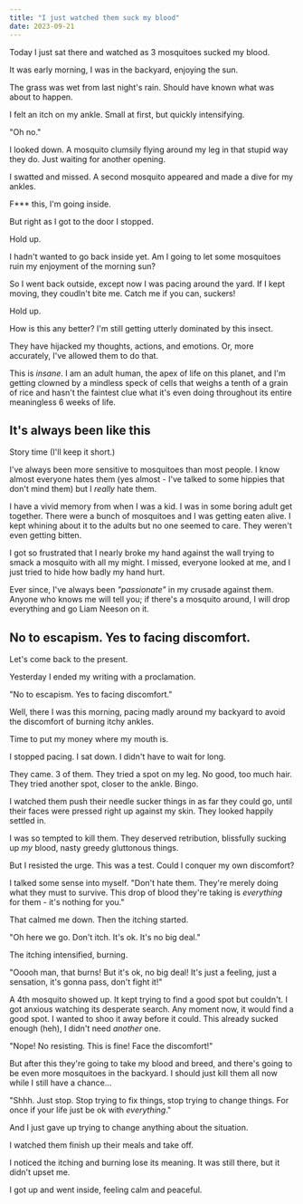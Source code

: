```yaml
---
title: "I just watched them suck my blood"
date: 2023-09-21
---
```


Today I just sat there and watched as 3 mosquitoes sucked my blood.

It was early morning, I was in the backyard, enjoying the sun.

The grass was wet from last night's rain. Should have known what was about to happen.

I felt an itch on my ankle. Small at first, but quickly intensifying.

"Oh no."

I looked down. A mosquito clumsily flying around my leg in that stupid way they do. Just waiting for another opening.

I swatted and missed. A second mosquito appeared and made a dive for my ankles.

F*** this, I'm going inside.

But right as I got to the door I stopped. 

Hold up. 

I hadn't wanted to go back inside yet. Am I going to let some mosquitoes ruin my enjoyment of the morning sun?

So I went back outside, except now I was pacing around the yard. If I kept moving, they coudln't bite me. Catch me if you can, suckers!

Hold up.

How is this any better? I'm still getting utterly dominated by this insect.

They have hijacked my thoughts, actions, and emotions. Or, more accurately, I've allowed them to do that.

This is _insane_. I am an adult human, the apex of life on this planet, and I'm getting clowned by a mindless speck of cells that weighs a tenth of a grain of rice and hasn't the faintest clue what it's even doing throughout its entire meaningless 6 weeks of life.

## It's always been like this

Story time (I'll keep it short.)

I've always been more sensitive to mosquitoes than most people. I know almost everyone hates them (yes almost - I've talked to some hippies that don't mind them) but I *really* hate them.

I have a vivid memory from when I was a kid. I was in some boring adult get together. There were a bunch of mosquitoes and I was getting eaten alive. I kept whining about it to the adults but no one seemed to care. They weren't even getting bitten.

I got so frustrated that I nearly broke my hand against the wall trying to smack a mosquito with all my might. I missed, everyone looked at me, and I just tried to hide how badly my hand hurt.

Ever since, I've always been _"passionate"_ in my crusade against them. Anyone who knows me will tell you; if there's a mosquito around, I will drop everything and go Liam Neeson on it.

## No to escapism. Yes to facing discomfort.

Let's come back to the present.

Yesterday I ended my writing with a proclamation.

"No to escapism. Yes to facing discomfort."

Well, there I was this morning, pacing madly around my backyard to avoid the discomfort of burning itchy ankles.

Time to put my money where my mouth is.

I stopped pacing. I sat down. I didn't have to wait for long. 

They came. 3 of them. They tried a spot on my leg. No good, too much hair. They tried another spot, closer to the ankle. Bingo.

I watched them push their needle sucker things in as far they could go, until their faces were pressed right up against my skin. They looked happily settled in.

I was so tempted to kill them. They deserved retribution, blissfully sucking up *my* blood, nasty greedy gluttonous things.

But I resisted the urge. This was a test. Could I conquer my own discomfort?

I talked some sense into myself. "Don't hate them. They're merely doing what they must to survive. This drop of blood they're taking is *everything* for them - it's nothing for you."

That calmed me down. Then the itching started. 

"Oh here we go. Don't itch. It's ok. It's no big deal."

The itching intensified, burning.

"Ooooh man, that burns! But it's ok, no big deal! It's just a feeling, just a sensation, it's gonna pass, don't fight it!"

A 4th mosquito showed up. It kept trying to find a good spot but couldn't. I got anxious watching its desperate search. Any moment now, it would find a good spot. I wanted to shoo it away before it could. This already sucked enough (heh), I didn't need _another_ one.

"Nope! No resisting. This is fine! Face the discomfort!"

But after this they're going to take my blood and breed, and there's going to be even more mosquitoes in the backyard. I should just kill them all now while I still have a chance...

"Shhh. Just stop. Stop trying to fix things, stop trying to change things. For once if your life just be ok with *everything*."

And I just gave up trying to change anything about the situation.

I watched them finish up their meals and take off.

I noticed the itching and burning lose its meaning. It was still there, but it didn't upset me.

I got up and went inside, feeling calm and peaceful.
